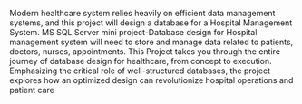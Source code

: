 Modern healthcare system relies heavily on efficient data management systems, and this project will design a database for a Hospital Management System. 
MS SQL Server mini project-Database design for Hospital management system will need to store and manage data related to patients, doctors, nurses, appointments.
This Project takes you through the entire journey of database design for healthcare, from concept to execution.
Emphasizing the critical role of well-structured databases, the project explores how an optimized design can revolutionize hospital operations and patient care
